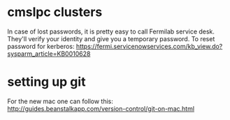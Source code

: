 # cmslpc clusters 

In case of lost passwords, it is pretty easy to call Fermilab service desk. They'll verify your identity and give you a temporary password. 
To reset password for kerberos: 
https://fermi.servicenowservices.com/kb_view.do?sysparm_article=KB0010628

# setting up git 

For the new mac one can follow this: 
http://guides.beanstalkapp.com/version-control/git-on-mac.html


